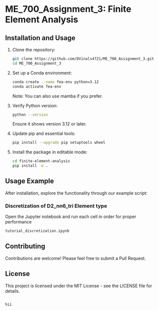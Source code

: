 
# ME_700_Assignment_3: Finite Element Analysis



## Installation and Usage

1. Clone the repository:

   ```bash
   git clone https://github.com/DVinals4721/ME_700_Assignment_3.git
   cd ME_700_Assignment_3
   ```

2. Set up a Conda environment:

   ```bash
   conda create --name fea-env python=3.12
   conda activate fea-env
   ```

   Note: You can also use mamba if you prefer.

3. Verify Python version:

   ```bash
   python --version
   ```

   Ensure it shows version 3.12 or later.

4. Update pip and essential tools:

   ```bash
   pip install --upgrade pip setuptools wheel
   ```

5. Install the package in editable mode:

   ```bash
   cd finite-element-analysis
   pip install -e .
   ```


## Usage Example

After installation, explore the functionality through our example script:

### Discretization of D2_nn6_tri Element type

Open the Jupyter notebook and run each cell in order for proper performance

```bash
tutorial_discretization.ipynb
```


## Contributing

Contributions are welcome! Please feel free to submit a Pull Request.

## License

This project is licensed under the MIT License - see the LICENSE file for details.
```

hii